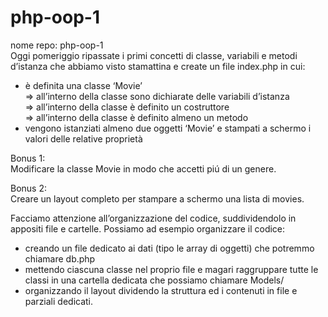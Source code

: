 # php-oop-1  
  
nome repo: php-oop-1  
Oggi pomeriggio ripassate i primi concetti di classe, variabili e metodi d’istanza che abbiamo visto stamattina e create un file index.php in cui:  
 - è definita una classe ‘Movie’  
   => all’interno della classe sono dichiarate delle variabili d’istanza  
   => all’interno della classe è definito un costruttore  
   => all’interno della classe è definito almeno un metodo  
- vengono istanziati almeno due oggetti ‘Movie’ e stampati a schermo i valori delle relative proprietà  
  
Bonus 1:  
Modificare la classe Movie in modo che accetti piú di un genere.  
  
Bonus 2:  
Creare un layout completo per stampare a schermo una lista di movies.  

Facciamo attenzione all’organizzazione del codice, suddividendolo in appositi file e cartelle. Possiamo ad esempio organizzare il codice:  
- creando un file dedicato ai dati (tipo le array di oggetti) che potremmo chiamare db.php  
- mettendo ciascuna classe nel proprio file e magari raggruppare tutte le classi in una cartella dedicata che possiamo chiamare Models/  
- organizzando il layout dividendo la struttura ed i contenuti in file e parziali dedicati.  

